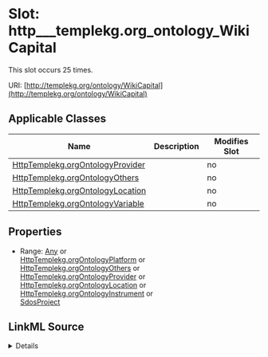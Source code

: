 

# Slot: http___templekg.org_ontology_WikiCapital




This slot occurs 25 times.


URI: [http://templekg.org/ontology/WikiCapital](http://templekg.org/ontology/WikiCapital)



<!-- no inheritance hierarchy -->





## Applicable Classes

| Name | Description | Modifies Slot |
| --- | --- | --- |
| [HttpTemplekg.orgOntologyProvider](../classes/HttpTemplekg.orgOntologyProvider.md) |  |  no  |
| [HttpTemplekg.orgOntologyOthers](../classes/HttpTemplekg.orgOntologyOthers.md) |  |  no  |
| [HttpTemplekg.orgOntologyLocation](../classes/HttpTemplekg.orgOntologyLocation.md) |  |  no  |
| [HttpTemplekg.orgOntologyVariable](../classes/HttpTemplekg.orgOntologyVariable.md) |  |  no  |







## Properties

* Range: [Any](../classes/Any.md)&nbsp;or&nbsp;<br />[HttpTemplekg.orgOntologyPlatform](../classes/HttpTemplekg.orgOntologyPlatform.md)&nbsp;or&nbsp;<br />[HttpTemplekg.orgOntologyOthers](../classes/HttpTemplekg.orgOntologyOthers.md)&nbsp;or&nbsp;<br />[HttpTemplekg.orgOntologyProvider](../classes/HttpTemplekg.orgOntologyProvider.md)&nbsp;or&nbsp;<br />[HttpTemplekg.orgOntologyLocation](../classes/HttpTemplekg.orgOntologyLocation.md)&nbsp;or&nbsp;<br />[HttpTemplekg.orgOntologyInstrument](../classes/HttpTemplekg.orgOntologyInstrument.md)&nbsp;or&nbsp;<br />[SdosProject](../classes/SdosProject.md)







## LinkML Source

<details>

```yaml
name: http___templekg.org_ontology_WikiCapital
from_schema: okns:climatepub4-kg
rank: 1000
slot_uri: http://templekg.org/ontology/WikiCapital
alias: http___templekg.org_ontology_WikiCapital
domain_of:
- http___templekg.org_ontology_Location
- http___templekg.org_ontology_Others
- http___templekg.org_ontology_Provider
- http___templekg.org_ontology_Variable
range: Any
any_of:
- range: http___templekg.org_ontology_Platform
- range: http___templekg.org_ontology_Others
- range: http___templekg.org_ontology_Provider
- range: http___templekg.org_ontology_Location
- range: http___templekg.org_ontology_Instrument
- range: sdos_Project

```
</details>
